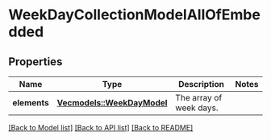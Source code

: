 # WeekDayCollectionModelAllOfEmbedded

## Properties

Name | Type | Description | Notes
------------ | ------------- | ------------- | -------------
**elements** | [**Vec<models::WeekDayModel>**](WeekDayModel.md) | The array of week days. | 

[[Back to Model list]](../README.md#documentation-for-models) [[Back to API list]](../README.md#documentation-for-api-endpoints) [[Back to README]](../README.md)


